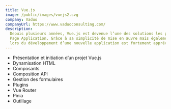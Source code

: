 ```yaml
---
title: Vue.js
image: /public/images/vuejs2.svg
company: Vaduo
companyUrl: https://www.vaduoconsulting.com/
description:
  Depuis plusieurs années, Vue.js est devenue l’une des solutions les plus utilisées pour développer des Single
  Page Application. Grâce à sa simplicité de mise en œuvre mais également à son écosystème, l’expérience ressentie
  lors du développement d’une nouvelle application est fortement appréciée.
---
```


- Présentation et initiation d’un projet Vue.js
- Dynamisation HTML
- Composants
- Composition API
- Gestion des formulaires
- Plugins
- Vue Router
- Pinia
- Outillage
